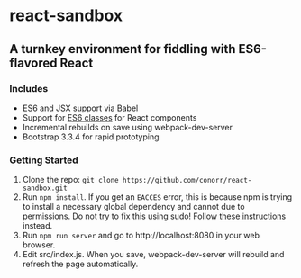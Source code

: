 react-sandbox
====

A turnkey environment for fiddling with ES6-flavored React
----

### Includes

- ES6 and JSX support via Babel
- Support for [ES6 classes](http://facebook.github.io/react/blog/2015/01/27/react-v0.13.0-beta-1.html#es6-classes) for React components
- Incremental rebuilds on save using webpack-dev-server
- Bootstrap 3.3.4 for rapid prototyping

### Getting Started

1. Clone the repo: `git clone https://github.com/conorr/react-sandbox.git`
2. Run `npm install`. If you get an `EACCES` error, this is because npm is trying to install a necessary global dependency and cannot due to permissions. Do not try to fix this using sudo! Follow [these instructions]( https://docs.npmjs.com/getting-started/fixing-npm-permissions) instead.
3. Run `npm run server` and go to http://localhost:8080 in your web browser.
4. Edit src/index.js. When you save, webpack-dev-server will rebuild and refresh the page automatically.
